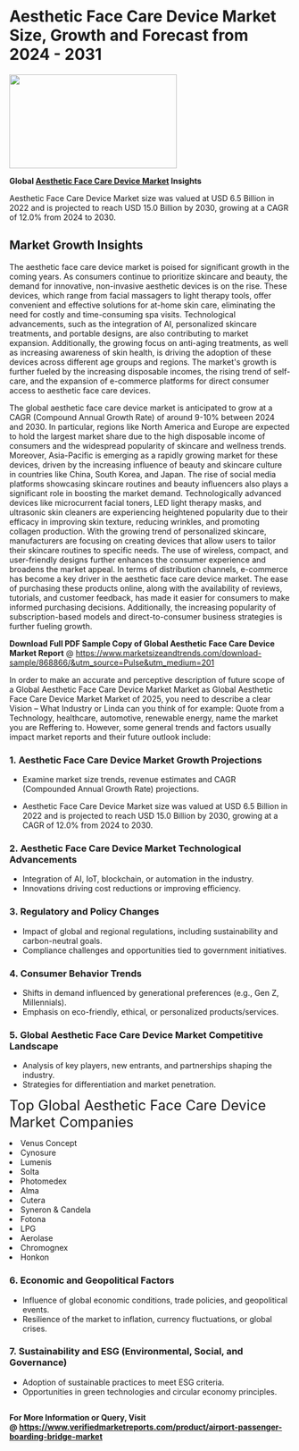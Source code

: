 <H1>Aesthetic Face Care Device Market Size, Growth and Forecast from 2024 - 2031</H1><img class="aligncenter size-medium wp-image-584254" src="https://thirdeyenews.in/wp-content/uploads/2024/09/Global-Market-Research-300x168.jpeg" alt="" width="300" height="168" /><p><strong>Global&nbsp;<a href="https://www.marketsizeandtrends.com/download-sample/868866/&amp;utm_source=Pulse&amp;utm_medium=201">Aesthetic Face Care Device Market</a> Insights</strong></p><p>Aesthetic Face Care Device Market size was valued at USD 6.5 Billion in 2022 and is projected to reach USD 15.0 Billion by 2030, growing at a CAGR of 12.0% from 2024 to 2030.</p><p><h2>Market Growth Insights</h2> <p>The aesthetic face care device market is poised for significant growth in the coming years. As consumers continue to prioritize skincare and beauty, the demand for innovative, non-invasive aesthetic devices is on the rise. These devices, which range from facial massagers to light therapy tools, offer convenient and effective solutions for at-home skin care, eliminating the need for costly and time-consuming spa visits. Technological advancements, such as the integration of AI, personalized skincare treatments, and portable designs, are also contributing to market expansion. Additionally, the growing focus on anti-aging treatments, as well as increasing awareness of skin health, is driving the adoption of these devices across different age groups and regions. The market's growth is further fueled by the increasing disposable incomes, the rising trend of self-care, and the expansion of e-commerce platforms for direct consumer access to aesthetic face care devices. </p> <p>The global aesthetic face care device market is anticipated to grow at a CAGR (Compound Annual Growth Rate) of around 9-10% between 2024 and 2030. In particular, regions like North America and Europe are expected to hold the largest market share due to the high disposable income of consumers and the widespread popularity of skincare and wellness trends. Moreover, Asia-Pacific is emerging as a rapidly growing market for these devices, driven by the increasing influence of beauty and skincare culture in countries like China, South Korea, and Japan. The rise of social media platforms showcasing skincare routines and beauty influencers also plays a significant role in boosting the market demand. Technologically advanced devices like microcurrent facial toners, LED light therapy masks, and ultrasonic skin cleaners are experiencing heightened popularity due to their efficacy in improving skin texture, reducing wrinkles, and promoting collagen production. With the growing trend of personalized skincare, manufacturers are focusing on creating devices that allow users to tailor their skincare routines to specific needs. The use of wireless, compact, and user-friendly designs further enhances the consumer experience and broadens the market appeal. In terms of distribution channels, e-commerce has become a key driver in the aesthetic face care device market. The ease of purchasing these products online, along with the availability of reviews, tutorials, and customer feedback, has made it easier for consumers to make informed purchasing decisions. Additionally, the increasing popularity of subscription-based models and direct-to-consumer business strategies is further fueling growth. </p><p><span class=""><strong>Download Full PDF Sample Copy of Global Aesthetic Face Care Device Market Report</strong> @ <a href="https://www.marketsizeandtrends.com/download-sample/868866/&amp;utm_source=Pulse&amp;utm_medium=201" target="_blank">https://www.marketsizeandtrends.com/download-sample/868866/&amp;utm_source=Pulse&amp;utm_medium=201</a></span></p><p>In order to make an accurate and perceptive description of future scope of a Global&nbsp;Aesthetic Face Care Device Market Market as Global&nbsp;Aesthetic Face Care Device Market Market of 2025, you need to describe a clear Vision &ndash; What Industry or Linda can you think of for example: Quote from a Technology, healthcare, automotive, renewable energy, name the market you are Reffering to. However, some general trends and factors usually impact market reports and their future outlook include:</p><h3>1.&nbsp;<strong>Aesthetic Face Care Device Market Growth Projections</strong></h3><ul><li>Examine market size trends, revenue estimates and CAGR (Compounded Annual Growth Rate) projections.</li><li><p>Aesthetic Face Care Device Market size was valued at USD 6.5 Billion in 2022 and is projected to reach USD 15.0 Billion by 2030, growing at a CAGR of 12.0% from 2024 to 2030.</p></li></ul><h3>2.&nbsp;<strong>Aesthetic Face Care Device Market Technological Advancements</strong></h3><ul><li>Integration of AI, IoT, blockchain, or automation in the industry.</li><li>Innovations driving cost reductions or improving efficiency.</li></ul><h3>3.&nbsp;<strong>Regulatory and Policy Changes</strong></h3><ul><li>Impact of global and regional regulations, including sustainability and carbon-neutral goals.</li><li>Compliance challenges and opportunities tied to government initiatives.</li></ul><h3>4.&nbsp;<strong>Consumer Behavior Trends</strong></h3><ul><li>Shifts in demand influenced by generational preferences (e.g., Gen Z, Millennials).</li><li>Emphasis on eco-friendly, ethical, or personalized products/services.</li></ul><h3>5.&nbsp;<strong>Global Aesthetic Face Care Device Market Competitive Landscape</strong></h3><ul><li>Analysis of key players, new entrants, and partnerships shaping the industry.</li><li>Strategies for differentiation and market penetration.</li></ul><p data-pm-slice="1 1 []"><span style="color: inherit; font-family: inherit; font-size: 25px;">Top Global Aesthetic Face Care Device Market Companies</span></p><div class="" data-test-id=""><p><li>Venus Concept</li><li> Cynosure</li><li> Lumenis</li><li> Solta</li><li> Photomedex</li><li> Alma</li><li> Cutera</li><li> Syneron & Candela</li><li> Fotona</li><li> LPG</li><li> Aerolase</li><li> Chromognex</li><li> Honkon</li></p></div><h3>6.&nbsp;<strong>Economic and Geopolitical Factors</strong></h3><ul><li>Influence of global economic conditions, trade policies, and geopolitical events.</li><li>Resilience of the market to inflation, currency fluctuations, or global crises.</li></ul><h3>7.&nbsp;<strong>Sustainability and ESG (Environmental, Social, and Governance)</strong></h3><ul><li>Adoption of sustainable practices to meet ESG criteria.</li><li>Opportunities in green technologies and circular economy principles.</li></ul><h2><strong style="font-size: 14px;">For More Information or Query, Visit @&nbsp;</strong><a style="background-color: #ffffff; font-size: 14px;" href="https://www.marketsizeandtrends.com/report/aesthetic-face-care-device-market/" target="_blank">https://www.verifiedmarketreports.com/product/airport-passenger-boarding-bridge-market</a></h2>
